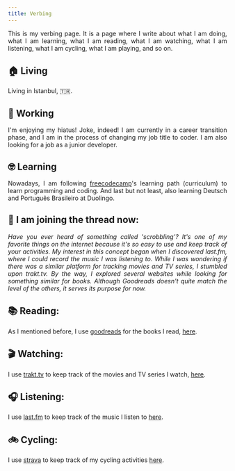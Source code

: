 ```yaml
---
title: Verbing
---
```

<div style='text-align: justify;'>

This is my verbing page. It is a page where I write about what I am doing, what I am learning, what I am reading, what I am watching, what I am listening, what I am cycling, what I am playing, and so on. 

## 🏠 Living

Living in Istanbul, 🇹🇷.

## 🏢 Working

I'm enjoying my hiatus! Joke, indeed! I am currently in a career transition phase, and I am in the process of changing my job title to coder. I am also looking for a job as a junior developer.


## 🤓 Learning

Nowadays, I am following [freecodecamp](https://www.freecodecamp.org/)'s learning path (curriculum) to learn programming and coding. And last but not least, also learning Deutsch and Português Brasileiro at Duolingo. 

## 🧵  I am joining the thread now: 
*Have you ever heard of something called 'scrobbling'? It's one of my favorite things on the internet because it's so easy to use and keep track of your activities. My interest in this concept began when I discovered last.fm, where I could record the music I was listening to. While I was wondering if there was a similar platform for tracking movies and TV series, I stumbled upon trakt.tv. By the way, I explored several websites while looking for something similar for books. Although Goodreads doesn't quite match the level of the others, it serves its purpose for now.*

## 📚 Reading:
As I mentioned before, I use [goodreads](https://www.goodreads.com/) for the books I read, [here](https://www.goodreads.com/agrogur). 

## 🎬 Watching:
I use [trakt.tv](https://trakt.tv/) to keep track of the movies and TV series I watch, [here](https://trakt.tv/users/agrogur).

## 🎧 Listening:
I use [last.fm](https://www.last.fm/) to keep track of the music I listen to [here](https://www.last.fm/user/agrogur).

## 🚲 Cycling:
I use [strava](https://www.strava.com/) to keep track of my cycling activities [here](https://www.strava.com/athletes/agrogur).

</div>

